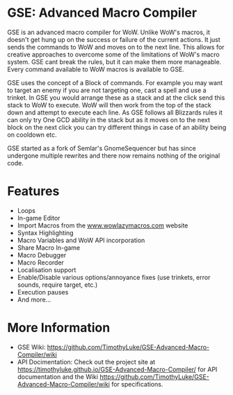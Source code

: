 # GSE: Advanced Macro Compiler
GSE is an advanced macro compiler for WoW.  Unlike WoW's macros, it doesn't get hung up on the success or failure of the current actions.  It just sends the commands to WoW and moves on to the next line.  This allows for creative approaches to overcome some of the limitations of WoW's macro system.  GSE cant break the rules, but it can make them more manageable. Every command available to WoW macros is available to GSE.

GSE uses the concept of a Block of commands.  For example you may want to target an enemy if you are not targeting one, cast a spell and use a trinket.  In GSE you would arrange these as a stack and at the click send this stack to WoW to execute.  WoW will then work from the top of the stack down and attempt to execute each line.  As GSE follows all Blizzards rules it can only try One GCD ability in the stack but as it moves on to the next block on the next click you can try different things in case of an ability being on cooldown etc.

GSE started as a fork of Semlar's GnomeSequencer but has since undergone multiple rewrites and there now remains nothing of the original code.
 
# Features
- Loops
- In-game Editor
- Import Macros from the www.wowlazymacros.com website
- Syntax Highlighting
- Macro Variables and WoW API incorporation
- Share Macro In-game
- Macro Debugger
- Macro Recorder
- Localisation support
- Enable/Disable various options/annoyance fixes (use trinkets, error sounds, require target, etc.)
- Execution pauses
- And more...

# More Information
- GSE Wiki: https://github.com/TimothyLuke/GSE-Advanced-Macro-Compiler/wiki
- API Docimentation: Check out the project site at https://timothyluke.github.io/GSE-Advanced-Macro-Compiler/ for API documentation and the Wiki https://github.com/TimothyLuke/GSE-Advanced-Macro-Compiler/wiki for specifications.
